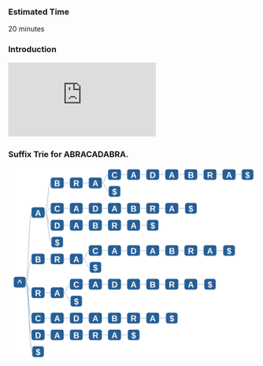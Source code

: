 ### Estimated Time

20 minutes

### Introduction
<iframe src="https://www.youtube.com/embed/prFWgodYD-Y" frameborder="0" allow="autoplay; encrypted-media" allowfullscreen></iframe>

### Suffix Trie for ABRACADABRA.
<img src="images/suffix-trie.png"/>
